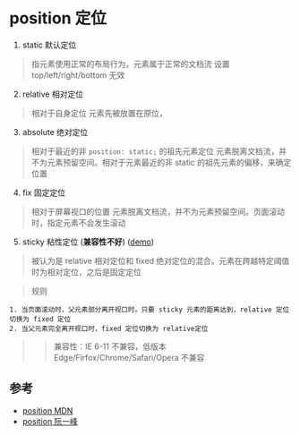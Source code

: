 # position 定位

1. static 默认定位

> 指元素使用正常的布局行为，元素属于正常的文档流
> 设置 top/left/right/bottom 无效

2. relative 相对定位

> 相对于自身定位
> 元素先被放置在原位，

3. absolute 绝对定位

> 相对于最近的非 `position: static;` 的祖先元素定位
> 元素脱离文档流，并不为元素预留空间。相对于元素最近的非 static 的祖先元素的偏移，来确定位置

4. fix 固定定位

> 相对于屏幕视口的位置
> 元素脱离文档流，并不为元素预留空间。页面滚动时，指定元素不会发生滚动

5. sticky 粘性定位 (**兼容性不好**) ([demo](https://github.com/Dreamcreative/document-frontEnd/blob/master/css/%E6%A0%B7%E5%BC%8F/position.html))

> 被认为是 relative 相对定位和 fixed 绝对定位的混合。元素在跨越特定阈值时为相对定位，之后是固定定位

> 规则

    1. 当页面滚动时，父元素部分离开视口时，只要 sticky 元素的距离达到，relative 定位切换为 fixed 定位
    2. 当父元素完全离开视口时，fixed 定位切换为 relative定位

> > 兼容性：IE 6-11 不兼容，低版本 Edge/Firfox/Chrome/Safari/Opera 不兼容

## 参考

- [position MDN](https://developer.mozilla.org/zh-CN/docs/Web/CSS/position)
- [position 阮一峰](http://www.ruanyifeng.com/blog/2019/11/css-position.html)
